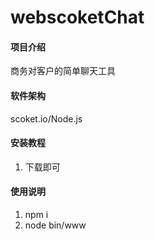 # webscoketChat

#### 项目介绍
商务对客户的简单聊天工具

#### 软件架构
scoket.io/Node.js


#### 安装教程

1. 下载即可

#### 使用说明

1. npm i
2. node bin/www


